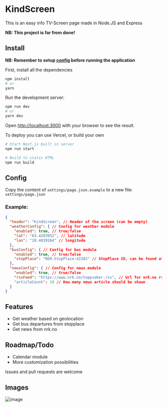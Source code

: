 # KindScreen

This is an easy info TV-Screen page made in Node.JS and Express

**NB: This project is far from done!**

## Install

**NB: Remember to setup [config](#config) before running the application**

First, install all the dependencies

```bash
npm install
# or
yarn
```

Run the development server:

```bash
npm run dev
# or
yarn dev
```

Open [http://localhost:3000](http://localhost:3000) with your browser to see the result.

To deploy you can use Vercel, or build your own

```bash
# Start Next.js built in server
npm run start

# Build to static HTML
npm run build
```

## Config

Copy the content of `settings/page.json.example` to a new file: `settings/page.json`

### Example:

```JSON
{
  "header": "KindScreen", // Header of the screen (can be empty)
  "weatherConfig": { // Config for weather module
    "enabled": true, // true/false
    "lat": "63.4203952", // latitude
    "lon": "10.4839164" // longitude
  },
  "busConfig": { // Config for bus module
    "enabled": true, // true/false
    "stopPlace": "NSR:StopPlace:42282" // StopPlace ID, can be found at: https://stoppested.entur.org
  },
  "newsConfig": { // Config for news module
    "enabled": true, // true/false
    "rssFeed": "https://www.nrk.no/toppsaker.rss", // Url for nrk.no rss feed. All feed urls: https://nrk.no/rss
    "articleCount": 10 // How many news article should be shown
  }
}
```

## Features

- Get weather based on geolocation
- Get bus departures from stopplace
- Get news from nrk.no

## Roadmap/Todo

- Calendar module
- More customization possibilities

Issues and pull requests are welcome

## Images
![image](https://user-images.githubusercontent.com/40148297/213208302-a49173b4-bf3d-4152-8353-e58370167ba3.png)

